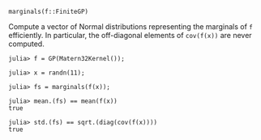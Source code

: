 ```
marginals(f::FiniteGP)
```

Compute a vector of Normal distributions representing the marginals of `f` efficiently. In particular, the off-diagonal elements of `cov(f(x))` are never computed.

```jldoctest
julia> f = GP(Matern32Kernel());

julia> x = randn(11);

julia> fs = marginals(f(x));

julia> mean.(fs) == mean(f(x))
true

julia> std.(fs) == sqrt.(diag(cov(f(x))))
true
```

